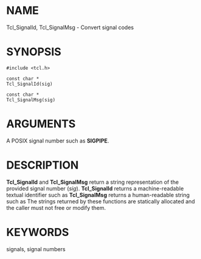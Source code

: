 # NAME

Tcl_SignalId, Tcl_SignalMsg - Convert signal codes

# SYNOPSIS

    #include <tcl.h>

    const char *
    Tcl_SignalId(sig)

    const char *
    Tcl_SignalMsg(sig)

# ARGUMENTS

A POSIX signal number such as **SIGPIPE**.

# DESCRIPTION

**Tcl_SignalId** and **Tcl_SignalMsg** return a string representation of
the provided signal number (*sig*). **Tcl_SignalId** returns a
machine-readable textual identifier such as **Tcl_SignalMsg** returns a
human-readable string such as The strings returned by these functions
are statically allocated and the caller must not free or modify them.

# KEYWORDS

signals, signal numbers
